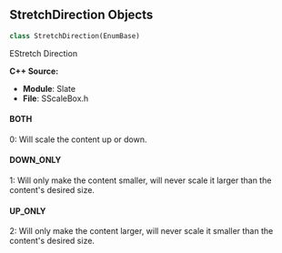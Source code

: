 ## StretchDirection Objects

```python
class StretchDirection(EnumBase)
```

EStretch Direction

**C++ Source:**

- **Module**: Slate
- **File**: SScaleBox.h

<a id="unreal.StretchDirection.BOTH"></a>

#### BOTH

0: Will scale the content up or down.

<a id="unreal.StretchDirection.DOWN_ONLY"></a>

#### DOWN_ONLY

1: Will only make the content smaller, will never scale it larger than the content's desired size.

<a id="unreal.StretchDirection.UP_ONLY"></a>

#### UP_ONLY

2: Will only make the content larger, will never scale it smaller than the content's desired size.

<a id="unreal.Stretch"></a>